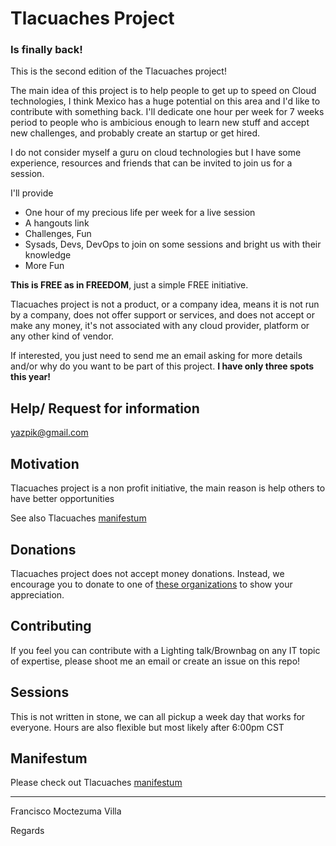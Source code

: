 # Tlacuaches Project

### Is finally back!
This is the second edition of the Tlacuaches project!

The main idea of this project is to help people to get up to speed on Cloud technologies, I think Mexico has a huge potential on this area and I'd like to contribute with something back.
I'll dedicate one hour per week for 7 weeks period to people who is ambicious enough to learn new stuff and accept new challenges, and probably create an startup or get hired.

I do not consider myself a guru on cloud technologies but I have some experience, resources and friends that can be invited to join us for a session.

I'll provide 
- One hour of my precious life per week for a live session
- A hangouts link
- Challenges, Fun
- Sysads, Devs, DevOps to join on some sessions and bright us with their knowledge
- More Fun

**This is FREE as in FREEDOM**, just a simple FREE initiative.

Tlacuaches project is not a product, or a company idea, means it is not run by a company, does not offer support or services, and does not accept or make any money, it's not associated with any cloud provider, platform or any other kind of vendor.

If interested, you just need to send me an email asking for more details and/or why do you want to be part of this project.
**I have only three spots this year!**

## Help/ Request for information

yazpik@gmail.com

## Motivation

Tlacuaches project is a non profit initiative, the main reason is help others to have better opportunities

See also Tlacuaches [manifestum](https://github.com/yazpik/tlacuaches/blob/master/manifestum.md)

## Donations

Tlacuaches project does not accept money donations. 
Instead, we encourage you to donate to one of [these organizations](https://github.com/fmoctezuma/tlacuaches/wiki/Donations) to show your appreciation.

## Contributing

If you feel you can contribute with a Lighting talk/Brownbag on any IT topic of expertise, please shoot me an email or create an issue on this repo!

## Sessions

This is not written in stone, we can all pickup a week day that works for everyone.
Hours are also flexible but most likely after 6:00pm CST

## Manifestum
Please check out Tlacuaches [manifestum](https://github.com/yazpik/tlacuaches/blob/master/manifestum.md) 

---------
Francisco Moctezuma Villa

Regards





